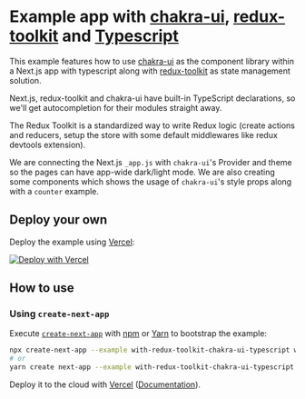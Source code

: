 # Example app with [chakra-ui](https://github.com/chakra-ui/chakra-ui), [redux-toolkit](https://redux-toolkit.js.org/) and [Typescript](https://www.typescriptlang.org/)

This example features how to use [chakra-ui](https://github.com/chakra-ui/chakra-ui) as the component library within a Next.js app with typescript along with [redux-toolkit](https://redux-toolkit.js.org/) as state management solution.

Next.js, redux-toolkit and chakra-ui have built-in TypeScript declarations, so we'll get autocompletion for their modules straight away.

The Redux Toolkit is a standardized way to write Redux logic (create actions and reducers, setup the store with some default middlewares like redux devtools extension).

We are connecting the Next.js `_app.js` with `chakra-ui`'s Provider and theme so the pages can have app-wide dark/light mode. We are also creating some components which shows the usage of `chakra-ui`'s style props along with a `counter` example.


## Deploy your own

Deploy the example using [Vercel](https://vercel.com?utm_source=github&utm_medium=readme&utm_campaign=next-example):

[![Deploy with Vercel](https://vercel.com/button)](https://vercel.com/new/git/external?repository-url=https://github.com/vercel/next.js/tree/canary/examples/with-chakra-ui-typescript&project-name=with-chakra-ui-typescript&repository-name=with-chakra-ui-typescript)

## How to use

### Using `create-next-app`

Execute [`create-next-app`](https://github.com/vercel/next.js/tree/canary/packages/create-next-app) with [npm](https://docs.npmjs.com/cli/init) or [Yarn](https://yarnpkg.com/lang/en/docs/cli/create/) to bootstrap the example:

```bash
npx create-next-app --example with-redux-toolkit-chakra-ui-typescript with-redux-toolkit-chakra-ui-typescript-app
# or
yarn create next-app --example with-redux-toolkit-chakra-ui-typescript with-redux-toolkit-chakra-ui-typescript-app
```

Deploy it to the cloud with [Vercel](https://vercel.com/new?utm_source=github&utm_medium=readme&utm_campaign=next-example) ([Documentation](https://nextjs.org/docs/deployment)).
